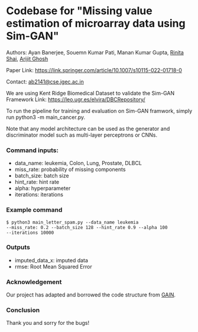 # Codebase for "Missing value estimation of microarray data using Sim-GAN"

Authors: Ayan Banerjee, Souemn Kumar Pati, Manan Kumar Gupta, [Rinita Shai](https://github.com/Rinita1503), [Arijit Ghosh](https://github.com/arijit-hub)
 
Paper Link: https://link.springer.com/article/10.1007/s10115-022-01718-0

Contact: ab2141@cse.jgec.ac.in

We are using Kent Ridge Biomedical Dataset to validate the Sim-GAN Framework
Link: https://leo.ugr.es/elvira/DBCRepository/

To run the pipeline for training and evaluation on Sim-GAN framwork, simply run 
python3 -m main_cancer.py.

Note that any model architecture can be used as the generator and 
discriminator model such as multi-layer perceptrons or CNNs. 

### Command inputs:

-   data_name: leukemia, Colon, Lung, Prostate, DLBCL
-   miss_rate: probability of missing components
-   batch_size: batch size
-   hint_rate: hint rate
-   alpha: hyperparameter
-   iterations: iterations

### Example command

```shell
$ python3 main_letter_spam.py --data_name leukemia 
--miss_rate: 0.2 --batch_size 128 --hint_rate 0.9 --alpha 100
--iterations 10000
```

### Outputs

-   imputed_data_x: imputed data
-   rmse: Root Mean Squared Error

### Acknowledgement 
Our project has adapted and borrowed the code structure from [GAIN](https://github.com/jsyoon0823/GAIN).

### Conclusion
Thank you and sorry for the bugs!

